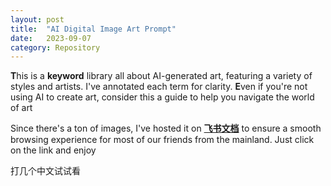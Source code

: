 ```yaml
---
layout: post
title:  "AI Digital Image Art Prompt"
date:   2023-09-07
category: Repository
---
```


**T**his is a **keyword** library all about AI-generated art, featuring a variety of styles and artists. I've annotated each term for clarity. **E**ven if you're not using AI to create art, consider this a guide to help you navigate the world of art

Since there's a ton of images, I've hosted it on [**飞书文档**](https://guemustudio.feishu.cn/wiki/space/7252388265402564609?ccm_open_type=lark_wiki_spaceLink) to ensure a smooth browsing experience for most of our friends from the mainland. Just click on the link and enjoy


打几个中文试试看